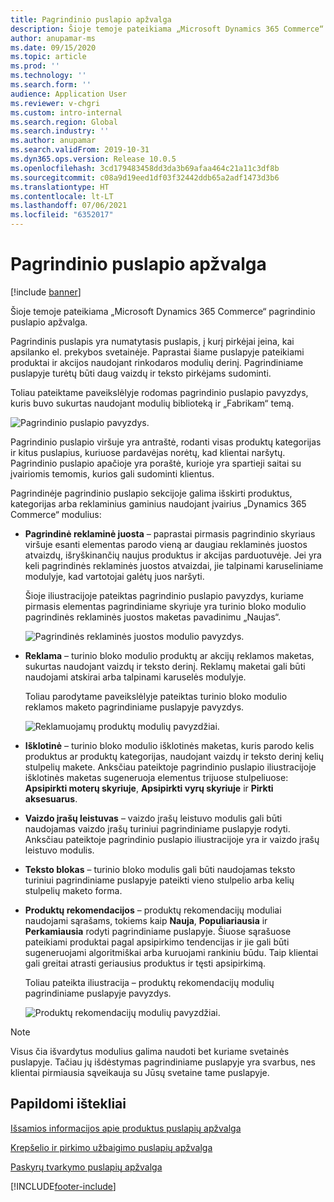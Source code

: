 ```yaml
---
title: Pagrindinio puslapio apžvalga
description: Šioje temoje pateikiama „Microsoft Dynamics 365 Commerce“ pagrindinio puslapio apžvalga.
author: anupamar-ms
ms.date: 09/15/2020
ms.topic: article
ms.prod: ''
ms.technology: ''
ms.search.form: ''
audience: Application User
ms.reviewer: v-chgri
ms.custom: intro-internal
ms.search.region: Global
ms.search.industry: ''
ms.author: anupamar
ms.search.validFrom: 2019-10-31
ms.dyn365.ops.version: Release 10.0.5
ms.openlocfilehash: 3cd179483458dd3da3b69afaa464c21a11c3df8b
ms.sourcegitcommit: c08a9d19eed1df03f32442ddb65a2adf1473d3b6
ms.translationtype: HT
ms.contentlocale: lt-LT
ms.lasthandoff: 07/06/2021
ms.locfileid: "6352017"
---
```

# <a name="home-page-overview"></a>Pagrindinio puslapio apžvalga

[!include [banner](includes/banner.md)]

Šioje temoje pateikiama „Microsoft Dynamics 365 Commerce“ pagrindinio puslapio apžvalga.

Pagrindinis puslapis yra numatytasis puslapis, į kurį pirkėjai įeina, kai apsilanko el. prekybos svetainėje. Paprastai šiame puslapyje pateikiami produktai ir akcijos naudojant rinkodaros modulių derinį. Pagrindiniame puslapyje turėtų būti daug vaizdų ir teksto pirkėjams sudominti.

Toliau pateiktame paveikslėlyje rodomas pagrindinio puslapio pavyzdys, kuris buvo sukurtas naudojant modulių biblioteką ir „Fabrikam“ temą.

![Pagrindinio puslapio pavyzdys.](./media/Homepage2.PNG)

Pagrindinio puslapio viršuje yra antraštė, rodanti visas produktų kategorijas ir kitus puslapius, kuriuose pardavėjas norėtų, kad klientai naršytų. Pagrindinio puslapio apačioje yra poraštė, kurioje yra spartieji saitai su įvairiomis temomis, kurios gali sudominti klientus.

Pagrindinėje pagrindinio puslapio sekcijoje galima išskirti produktus, kategorijas arba reklaminius gaminius naudojant įvairius „Dynamics 365 Commerce“ modulius:

- **Pagrindinė reklaminė juosta** – paprastai pirmasis pagrindinio skyriaus viršuje esanti elementas parodo vieną ar daugiau reklaminės juostos atvaizdų, išryškinančių naujus produktus ir akcijas parduotuvėje. Jei yra keli pagrindinės reklaminės juostos atvaizdai, jie talpinami karuseliniame modulyje, kad vartotojai galėtų juos naršyti.

    Šioje iliustracijoje pateiktas pagrindinio puslapio pavyzdys, kuriame pirmasis elementas pagrindiniame skyriuje yra turinio bloko modulio pagrindinės reklaminės juostos maketas pavadinimu „Naujas“.

    ![Pagrindinės reklaminės juostos modulio pavyzdys.](./media/Hero.PNG)

- **Reklama** – turinio bloko modulio produktų ar akcijų reklamos maketas, sukurtas naudojant vaizdų ir teksto derinį. Reklamų maketai gali būti naudojami atskirai arba talpinami karuselės modulyje.

    Toliau parodytame paveikslėlyje pateiktas turinio bloko modulio reklamos maketo pagrindiniame puslapyje pavyzdys.

    ![Reklamuojamų produktų modulių pavyzdžiai.](./media/Feature.PNG)

- **Išklotinė** – turinio bloko modulio išklotinės maketas, kuris parodo kelis produktus ar produktų kategorijas, naudojant vaizdų ir teksto derinį kelių stulpelių makete. Anksčiau pateiktoje pagrindinio puslapio iliustracijoje išklotinės maketas sugeneruoja elementus trijuose stulpeliuose: **Apsipirkti moterų skyriuje**, **Apsipirkti vyrų skyriuje** ir **Pirkti aksesuarus**.
- **Vaizdo įrašų leistuvas** – vaizdo įrašų leistuvo modulis gali būti naudojamas vaizdo įrašų turiniui pagrindiniame puslapyje rodyti. Anksčiau pateiktoje pagrindinio puslapio iliustracijoje yra ir vaizdo įrašų leistuvo modulis.
- **Teksto blokas** – turinio bloko modulis gali būti naudojamas teksto turiniui pagrindiniame puslapyje pateikti vieno stulpelio arba kelių stulpelių maketo forma.
- **Produktų rekomendacijos** – produktų rekomendacijų moduliai naudojami sąrašams, tokiems kaip **Nauja**, **Populiariausia** ir **Perkamiausia** rodyti pagrindiniame puslapyje. Šiuose sąrašuose pateikiami produktai pagal apsipirkimo tendencijas ir jie gali būti sugeneruojami algoritmiškai arba kuruojami rankiniu būdu. Taip klientai gali greitai atrasti geriausius produktus ir tęsti apsipirkimą.

    Toliau pateikta iliustracija – produktų rekomendacijų modulių pagrindiniame puslapyje pavyzdys.

    ![Produktų rekomendacijų modulių pavyzdžiai.](./media/Recommendations.PNG)

> [!NOTE]
> Visus čia išvardytus modulius galima naudoti bet kuriame svetainės puslapyje. Tačiau jų išdėstymas pagrindiniame puslapyje yra svarbus, nes klientai pirmiausia sąveikauja su Jūsų svetaine tame puslapyje.

## <a name="additional-resources"></a>Papildomi ištekliai

[Išsamios informacijos apie produktus puslapių apžvalga](quick-tour-pdp.md)

[Krepšelio ir pirkimo užbaigimo puslapių apžvalga](quick-tour-cart-checkout.md)

[Paskyrų tvarkymo puslapių apžvalga](quick-tour-account-management.md)


[!INCLUDE[footer-include](../includes/footer-banner.md)]
